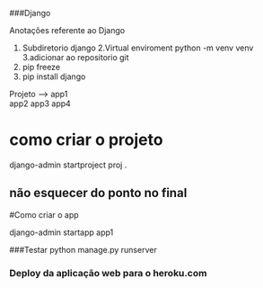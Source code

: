 ###Django

Anotações referente ao Django

1. Subdiretorio django 
2.Virtual enviroment python -m venv venv
3.adicionar ao repositorio git
4. pip freeze
5. pip install django


Projeto --> 
    app1    
    app2
    app3
    app4


# como criar o projeto
django-admin startproject proj .
## não esquecer do ponto no final

#Como criar o app

django-admin startapp app1

###Testar
python manage.py runserver

### Deploy da aplicação web para o heroku.com
